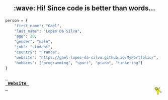 <!--- last build: 2023-08-16 09:06:58.535820--->
<h2 align="center">:wave: Hi! Since code is better than words...</h2>

~~~python
person = {
    "first_name": "Gaël",
    "last_name": "Lopes Da Silva",
    "age": 20,
    "gender": "male",
    "job": "student",
    "country": "France",
    "website": "https://gael-lopes-da-silva.github.io/MyPortfolio/",
    "hobbies": ["programming", "sport", "piano", "tinkering"]
}
~~~

**[<kbd> <br> Website <br> </kbd>][Website]**<img align="right" style="width:30px;" title="This is the yellow dancing man. Don't question him." alt="Too bad. He gone..." src="./img/yellow_man.gif">

[Website]: https://gael-lopes-da-silva.github.io/MyPortfolio/

